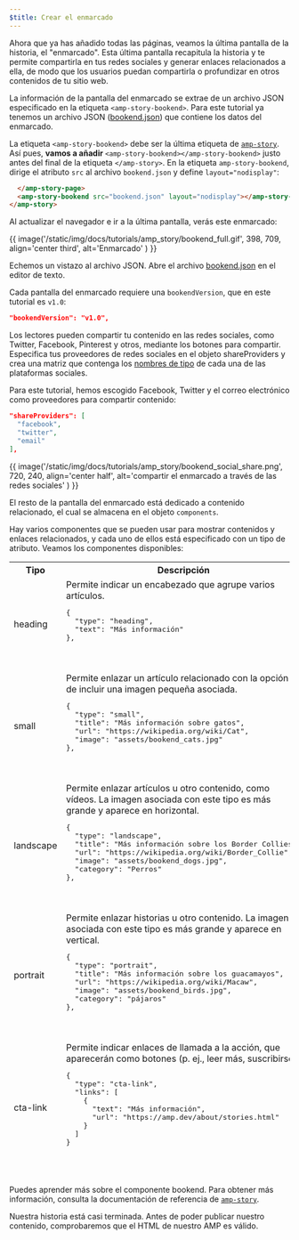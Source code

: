 ```yaml
---
$title: Crear el enmarcado
---
```


Ahora que ya has añadido todas las páginas, veamos la última pantalla de la historia, el "enmarcado". Esta última pantalla recapitula la historia y te permite compartirla en tus redes sociales y generar enlaces relacionados a ella, de modo que los usuarios puedan compartirla o profundizar en otros contenidos de tu sitio web.

La información de la pantalla del enmarcado se extrae de un archivo JSON especificado en la etiqueta `<amp-story-bookend>`. Para este tutorial ya tenemos un archivo JSON ([bookend.json](https://github.com/ampproject/docs/blob/master/tutorial_source/amp-pets-story/bookend.json)) que contiene los datos del enmarcado.

La etiqueta `<amp-story-bookend>` debe ser la última etiqueta de [`amp-story`](../../../../documentation/components/reference/amp-story.md). Así pues, **vamos a añadir** `<amp-story-bookend></amp-story-bookend>` justo antes del final de la etiqueta `</amp-story>`. En la etiqueta `amp-story-bookend`, dirige el atributo `src` al archivo `bookend.json` y define `layout="nodisplay"`:

```html hl_lines="2"
  </amp-story-page>
  <amp-story-bookend src="bookend.json" layout="nodisplay"></amp-story-bookend>
</amp-story>
```

Al actualizar el navegador e ir a la última pantalla, verás este enmarcado:

{{ image('/static/img/docs/tutorials/amp_story/bookend_full.gif', 398, 709, align='center third', alt='Enmarcado' ) }}

Echemos un vistazo al archivo JSON. Abre el archivo [bookend.json](https://github.com/ampproject/docs/blob/master/tutorial_source/amp-pets-story/bookend.json) en el editor de texto.

Cada pantalla del enmarcado requiere una `bookendVersion`, que en este tutorial es `v1.0`:

```json
"bookendVersion": "v1.0",
```

Los lectores pueden compartir tu contenido en las redes sociales, como Twitter, Facebook, Pinterest y otros, mediante los botones para compartir. Especifica tus proveedores de redes sociales en el objeto shareProviders y crea una matriz que contenga los [nombres de tipo](../../../../documentation/components/reference/amp-social-share.md#pre-configured-providers) de cada una de las plataformas sociales.

Para este tutorial, hemos escogido Facebook, Twitter y el correo electrónico como proveedores para compartir contenido:

```json
"shareProviders": [
  "facebook",
  "twitter",
  "email"
],
```

{{ image('/static/img/docs/tutorials/amp_story/bookend_social_share.png', 720, 240, align='center half', alt='compartir el enmarcado a través de las redes sociales' ) }}

El resto de la pantalla del enmarcado está dedicado a contenido relacionado, el cual se almacena en el objeto `components`.

Hay varios componentes que se pueden usar para mostrar contenidos y enlaces relacionados, y cada uno de ellos está especificado con un tipo de atributo. Veamos los componentes disponibles:

<table>
<thead>
<tr>
  <th width="20%">Tipo</th>
  <th>Descripción</th>
</tr>
<tr>
  <td>heading</td>
  <td>Permite indicar un encabezado que agrupe varios artículos.
<pre class="nopreline">
{
  "type": "heading",
  "text": "Más información"
},
</pre>
  <br>
  <figure class="alignment-wrapper half">
    <amp-img src="/static/img/docs/tutorials/amp_story/bookend_heading.png" width="720" height="140" layout="responsive" alt="encabezado del enmarcado"></amp-img>
  </figure>
  </td>
</tr>
<tr>
  <td>small</td>
  <td>Permite enlazar un artículo relacionado con la opción de incluir una imagen pequeña asociada.
<pre class="nopreline">
{
  "type": "small",
  "title": "Más información sobre gatos",
  "url": "https://wikipedia.org/wiki/Cat",
  "image": "assets/bookend_cats.jpg"
},
</pre>
  <br>
  <figure class="alignment-wrapper half">
    <amp-img src="/static/img/docs/tutorials/amp_story/bookend_small.png" width="720" height="267" layout="responsive" alt="artículo con imagen pequeña en el enmarcado"></amp-img>
  </figure>
</td>
</tr>
<tr>
  <td>landscape</td>
  <td>Permite enlazar artículos u otro contenido, como vídeos. La imagen asociada con este tipo es más grande y aparece en horizontal.
<pre class="nopreline">
{
  "type": "landscape",
  "title": "Más información sobre los Border Collies",
  "url": "https://wikipedia.org/wiki/Border_Collie",
  "image": "assets/bookend_dogs.jpg",
  "category": "Perros"
},
</pre>
  <br>
  <figure class="alignment-wrapper half">
    <amp-img src="/static/img/docs/tutorials/amp_story/bookend_landscape.png" width="720" height="647" layout="responsive" alt="artículo con imagen horizontal en el enmarcado"></amp-img>
  </figure>
  </td>
</tr>
<tr>
  <td>portrait</td>
  <td>Permite enlazar historias u otro contenido.  La imagen asociada con este tipo es más grande y aparece en vertical.
<pre class="nopreline">
{
  "type": "portrait",
  "title": "Más información sobre los guacamayos",
  "url": "https://wikipedia.org/wiki/Macaw",
  "image": "assets/bookend_birds.jpg",
  "category": "pájaros"
},
</pre>
  <br>
  <figure class="alignment-wrapper half">
    <amp-img src="/static/img/docs/tutorials/amp_story/bookend_portrait.png" width="720" height="1018" layout="responsive" alt="artículo con imagen en vertical en el enmarcado"></amp-img>
  </figure>
  </td>
</tr>
<tr>
  <td>cta-link</td>
  <td>Permite indicar enlaces de llamada a la acción, que aparecerán como botones (p. ej., leer más, suscribirse).
<pre class="nopreline">
{
  "type": "cta-link",
  "links": [
    {
      "text": "Más información",
      "url": "https://amp.dev/about/stories.html"
    }
  ]
}
</pre>
  <br>
  <figure class="alignment-wrapper half">
    <amp-img src="/static/img/docs/tutorials/amp_story/bookend_cta.png" width="720" height="137" layout="responsive" alt="llamada a la acción en el enmarcado"></amp-img>
  </figure>
  </td>
</tr>
</thead>
<tbody>
</tbody>
</table>

Puedes aprender más sobre el componente bookend. Para obtener más información, consulta la documentación de referencia de [`amp-story`](../../../../documentation/components/reference/amp-story.md).

Nuestra historia está casi terminada. Antes de poder publicar nuestro contenido, comprobaremos que el HTML de nuestro AMP es válido.
